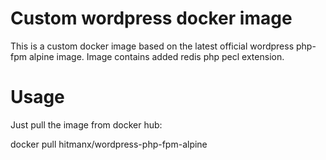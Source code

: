 # Custom wordpress docker image
This is a custom docker image based on the latest official wordpress php-fpm alpine image.
Image contains added redis php pecl extension.
# Usage
Just pull the image from docker hub:

docker pull hitmanx/wordpress-php-fpm-alpine
